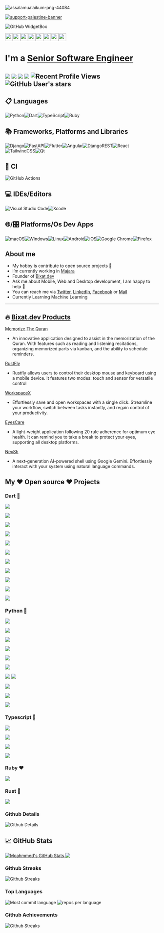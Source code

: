 ![assalamualaikum-png-44084](https://user-images.githubusercontent.com/69054810/223467885-09089c94-bbc9-4cdd-8754-0ba5e0c9c07f.png)

<a href="https://ummaty.org/gaza"><img src="https://raw.githubusercontent.com/Safouene1/support-palestine-banner/master/banner-support.svg" alt="support-palestine-banner"></img></a>

![GitHub WidgetBox](https://github-widgetbox.vercel.app/api/profile?username=M97chahboun&data=repositories,stars,commits)

<p>
<a href="https://www.linkedin.com/in/m97chahboun"><img src="https://img.shields.io/badge/linkedin-%230077B5.svg?&style=for-the-badge&logo=linkedin&logoColor=white" height=25></a><a href="https://www.twitter.com/m97chahboun"><img src="https://img.shields.io/badge/twitter-%231DA1F2.svg?&style=for-the-badge&logo=twitter&logoColor=white" height=25></a><a href="https://www.youtube.com/@fluttercommunity-316"><img src="https://img.shields.io/badge/YouTube-FF0000?style=for-the-badge&logo=youtube&logoColor=white" height=25></a><a href="https://medium.com/@m97chahboun"><img src="https://img.shields.io/badge/Medium-12100E?style=for-the-badge&logo=medium&logoColor=white" height=25></a><a href="https://dev.to/m97chahboun"><img src="https://img.shields.io/badge/dev.to-0A0A0A?style=for-the-badge&logo=devdotto&logoColor=white" height=25></a><a href="https://wa.me/212708569068"><img src="https://img.shields.io/badge/WhatsApp-25D366?style=for-the-badge&logo=whatsapp&logoColor=white" height=25></a><a href="https://telegram.me/m97chahboun"><img src="https://img.shields.io/badge/Telegram-2CA5E0?style=for-the-badge&logo=telegram&logoColor=white" height=25></a><a href="https://discord.com/users/m97chahboun#4644"><img src="https://img.shields.io/badge/Discord-7289DA?style=for-the-badge&logo=discord&logoColor=white" height=25></a>
</p>

# I'm a [Senior Software Engineer](https://github.com/m97chahboun)

![](https://img.shields.io/badge/Cross-Platform-Developer) ![](https://img.shields.io/badge/Flutter-Expert-informational) ![](https://img.shields.io/badge/Django-intermediate-green) ![](https://img.shields.io/badge/Exp-6+yrs-orange) ![Recent Profile Views](https://komarev.com/ghpvc/?username=m97chahboun)
![GitHub User's stars](https://img.shields.io/github/stars/M97chahboun?style=social)
---
## 📋 Languages
![Python](https://img.shields.io/badge/python-3670A0?style=for-the-badge&logo=python&logoColor=ffdd54)![Dart](https://img.shields.io/badge/dart-%230175C2.svg?style=for-the-badge&logo=dart&logoColor=white)![TypeScript](https://img.shields.io/badge/typescript-%23007ACC.svg?style=for-the-badge&logo=typescript&logoColor=white)![Ruby](https://img.shields.io/badge/ruby-%23CC342D.svg?style=for-the-badge&logo=ruby&logoColor=white)

## 📚 Frameworks, Platforms and Libraries
![Django](https://img.shields.io/badge/django-%23092E20.svg?style=for-the-badge&logo=django&logoColor=white)![FastAPI](https://img.shields.io/badge/FastAPI-005571?style=for-the-badge&logo=fastapi)![Flutter](https://img.shields.io/badge/Flutter-%2302569B.svg?style=for-the-badge&logo=Flutter&logoColor=white)![Angular](https://img.shields.io/badge/angular-%23DD0031.svg?style=for-the-badge&logo=angular&logoColor=white)![DjangoREST](https://img.shields.io/badge/DJANGO-REST-ff1709?style=for-the-badge&logo=django&logoColor=white&color=ff1709&labelColor=gray)![React](https://img.shields.io/badge/react-%2320232a.svg?style=for-the-badge&logo=react&logoColor=%2361DAFB)![TailwindCSS](https://img.shields.io/badge/tailwindcss-%2338B2AC.svg?style=for-the-badge&logo=tailwind-css&logoColor=white)![Qt](https://img.shields.io/badge/Qt-%23217346.svg?style=for-the-badge&logo=Qt&logoColor=white)

## 🔬 CI
![GitHub Actions](https://img.shields.io/badge/github%20actions-%232671E5.svg?style=for-the-badge&logo=githubactions&logoColor=white)

## 💻 IDEs/Editors
![Visual Studio Code](https://img.shields.io/badge/Visual%20Studio%20Code-0078d7.svg?style=for-the-badge&logo=visual-studio-code&logoColor=white)![Xcode](https://img.shields.io/badge/Xcode-007ACC?style=for-the-badge&logo=Xcode&logoColor=white)

## 🌐/🎛️ Platforms/Os Dev Apps
![macOS](https://img.shields.io/badge/mac%20os-000000?style=for-the-badge&logo=macos&logoColor=F0F0F0)![Windows](https://img.shields.io/badge/Windows-0078D6?style=for-the-badge&logo=windows&logoColor=white)![Linux](https://img.shields.io/badge/Linux-FCC624?style=for-the-badge&logo=linux&logoColor=black)![Android](https://img.shields.io/badge/Android-3DDC84?style=for-the-badge&logo=android&logoColor=white)![iOS](https://img.shields.io/badge/iOS-000000?style=for-the-badge&logo=ios&logoColor=white)![Google Chrome](https://img.shields.io/badge/Google%20Chrome-4285F4?style=for-the-badge&logo=GoogleChrome&logoColor=white)![Firefox](https://img.shields.io/badge/Firefox-FF7139?style=for-the-badge&logo=Firefox-Browser&logoColor=white)

## About me
- My hobby is contribute to open source projects 💙
- I’m currently working in [Majara](https://www.linkedin.com/company/majaracapital)
- Founder of [Bixat.dev](http://bixat.dev)
- Ask me about Mobile, Web and Desktop development, I am happy to help 🤝
- You can reach me via [Twitter](https://twitter.com/M97Chahboun), [LinkedIn](https://www.linkedin.com/in/m97chahboun), [Facebook](https://www.facebook.com/m97chahboun) or [Mail](mailto:mchahboun@majaracapital.com)
- Currently Learning Machine Learning

---

## 🔥 [Bixat.dev Products](http://bixat.dev/products)

[Memorize The Quran](https://bixat.dev/products/quran)
  - An innovative application designed to assist in the memorization of the Quran. With features such as reading and listening recitations, organizing memorized parts via kanban, and the ability to schedule reminders.


[RustFly](https://bixat.dev/products/rustfly)
  - Rustfly allows users to control their desktop mouse and keyboard using a mobile device. It features two modes: touch and sensor for versatile control


[WorkspaceX](https://bixat.dev/products/workspacex)
  - Effortlessly save and open workspaces with a single click. Streamline your workflow, switch between tasks instantly, and regain control of your productivity.


[EyesCare](https://bixat.dev/products/eyescare)
  - A light-weight application following 20 rule adherence for optimum eye health. It can remind you to take a break to protect your eyes, supporting all desktop platforms.


[NexSh](https://bixat.dev/products/nexsh)
  - A next-generation AI-powered shell using Google Gemini. Effortlessly interact with your system using natural language commands.


## My ❤️ Open source ❤️ Projects

### Dart 💙

<a href="https://github.com/M97Chahboun/flutter_ci_cd"><img src="https://github-readme-stats.vercel.app/api/pin/?username=M97chahboun&repo=flutter_ci_cd&theme=github_dark_dimmed"></a>

<a href="https://github.com/bixat/flexible_wrap"><img src="https://github-readme-stats.vercel.app/api/pin/?username=bixat&repo=flexible_wrap&theme=github_dark_dimmed"></a>

<a href="https://github.com/JahezAcademy/mvc_rocket"><img src="https://github-readme-stats.vercel.app/api/pin/?username=JahezAcademy&repo=mvc_rocket&theme=github_dark_dimmed"></a>

<a href="https://github.com/M97chahboun/github_snitch"><img src="https://github-readme-stats.vercel.app/api/pin/?username=M97chahboun&repo=github_snitch&theme=github_dark_dimmed"></a>

<a href="https://github.com/M97Chahboun/rocket_timer"><img src="https://github-readme-stats.vercel.app/api/pin/?username=M97chahboun&repo=rocket_timer&theme=github_dark_dimmed"></a>

<a href="https://github.com/M97chahboun/controllable_widget"><img src="https://github-readme-stats.vercel.app/api/pin/?username=M97chahboun&repo=controllable_widget&theme=github_dark_dimmed"></a>

<a href="https://github.com/JahezAcademy/rocket2dart"><img src="https://github-readme-stats.vercel.app/api/pin/?username=JahezAcademy&repo=rocket2dart&theme=github_dark_dimmed"></a>

<a href="https://github.com/M97chahboun/medill"><img src="https://github-readme-stats.vercel.app/api/pin/?username=M97chahboun&repo=medill&theme=github_dark_dimmed"></a>

<a href="https://github.com/M97chahboun/puzzle_hack"><img src="https://github-readme-stats.vercel.app/api/pin/?username=M97chahboun&repo=puzzle_hack&theme=github_dark_dimmed"></a>

<a href="https://github.com/M97chahboun/advent_of_code_2022"><img src="https://github-readme-stats.vercel.app/api/pin/?username=M97chahboun&repo=advent_of_code_2022&theme=github_dark_dimmed"></a>

<a href="https://github.com/OurFlutterC/navigationbar_bro"><img src="https://github-readme-stats.vercel.app/api/pin/?username=OurFlutterC&repo=navigationbar_bro&theme=github_dark_dimmed"></a>

### Python 💛

<a href="https://github.com/M97Chahboun/django_kpi"><img src="https://github-readme-stats.vercel.app/api/pin/?username=M97Chahboun&repo=django_kpi&theme=github_dark_dimmed"></a>

<a href="https://github.com/bixat/django_icon_picker"><img src="https://github-readme-stats.vercel.app/api/pin/?username=bixat&repo=django_icon_picker&theme=github_dark_dimmed"></a>

<a href="https://github.com/M97chahboun/McPython"><img src="https://github-readme-stats.vercel.app/api/pin/?username=M97chahboun&repo=McPython&theme=github_dark_dimmed"></a>

<a href="https://github.com/M97chahboun/Api-Maker"><img src="https://github-readme-stats.vercel.app/api/pin/?username=M97chahboun&repo=Api-Maker&theme=github_dark_dimmed"></a>

<a href="https://github.com/M97chahboun/McScrpGUI"><img src="https://github-readme-stats.vercel.app/api/pin/?username=M97chahboun&repo=McScrpGUI&theme=github_dark_dimmed"></a>

<a href="https://github.com/M97chahboun/McScraping"><img src="https://github-readme-stats.vercel.app/api/pin/?username=M97chahboun&repo=McScraping&theme=github_dark_dimmed"></a>

<a href="https://github.com/M97chahboun/Mailmerge-with-pyqt5"><img src="https://github-readme-stats.vercel.app/api/pin/?username=M97chahboun&repo=Mailmerge-with-pyqt5&theme=github_dark_dimmed"></a>
<a href="https://github.com/ZakatKnowledge/translateWebSiteWithDjango2"><img src="(https://github-readme-stats.vercel.app/api/pin/?username=ZakatKnowledge&repo=translateWebSiteWithDjango2&theme=github_dark_dimmed"></a>

<a href="https://github.com/ZakatKnowledge/MyGameWithPyQtInAndroid"><img src="https://github-readme-stats.vercel.app/api/pin/?username=ZakatKnowledge&repo=MyGameWithPyQtInAndroid&theme=github_dark_dimmed"></a>

<a href="https://github.com/M97chahboun/dj_landing_page_template"><img src="https://github-readme-stats.vercel.app/api/pin/?username=M97chahboun&repo=dj_landing_page_template&theme=github_dark_dimmed"></a>

<a href="https://github.com/M97Chahboun/Arabic_machine_learning_basics"><img src="https://github-readme-stats.vercel.app/api/pin/?username=M97chahboun&repo=Arabic_machine_learning_basics&theme=github_dark_dimmed"></a>

### Typescript 💙

<a href="https://github.com/bixat/bixat-chip"><img src="https://github-readme-stats.vercel.app/api/pin/?username=bixat&repo=bixat-chip&theme=github_dark_dimmed"></a>

<a href="https://github.com/bixat/bixat-portfolio"><img src="https://github-readme-stats.vercel.app/api/pin/?username=bixat&repo=bixat-portfolio&theme=github_dark_dimmed"></a>

<a href="https://github.com/M97chahboun/vscode-branch-timer"><img src="https://github-readme-stats.vercel.app/api/pin/?username=M97chahboun&repo=vscode-branch-timer&theme=github_dark_dimmed"></a>

<a href="https://github.com/M97chahboun/first-angular-project-todo"><img src="https://github-readme-stats.vercel.app/api/pin/?username=M97chahboun&repo=first-angular-project-todo&theme=github_dark_dimmed"></a>

### Ruby ❤️

<a href="https://github.com/M97chahboun/fastlane-plugin-flutter_bump_version"><img src="https://github-readme-stats.vercel.app/api/pin/?username=M97chahboun&repo=fastlane-plugin-flutter_bump_version&theme=github_dark_dimmed"></a>

### Rust 🖤

<a href="https://github.com/M97chahboun/nexsh"><img src="https://github-readme-stats.vercel.app/api/pin/?username=M97chahboun&repo=nexsh&theme=github_dark_dimmed"></a>

### Github Details

![Github Details](https://github-profile-summary-cards.vercel.app/api/cards/profile-details?username=m97chahboun&theme=github_dark)

## &#x1f4c8; GitHub Stats

<a href="https://github.com/Sboursen">
  <img align="center" src="https://github-readme-stats.vercel.app/api?username=M97Chahboun&show_icons=true&line_height=27&count_private=true&title_color=ffffff&text_color=c9cacc&icon_color=2bbc8a&bg_color=1d1f21" alt="Moahmmed's GitHub Stats" />
</a>
<a href="https://github.com/Sboursen">
  <img align="center" src="https://github-readme-stats.vercel.app/api/top-langs/?username=M97Chahboun&hide=html,css,Jupyter%20notebook&title_color=ffffff&text_color=c9cacc&icon_color=2bbc8a&bg_color=1d1f21&langs_count=3" />
</a>

### Github Streaks

![Github Streaks](https://github-readme-streak-stats.herokuapp.com/?user=m97chahboun&theme=black-ice&hide_border=true&stroke=0000&background=0D1117&ring=e05397&fire=e05397&currStreakLabel=e05397)

### Top Languages

![Most commit language](http://github-profile-summary-cards.vercel.app/api/cards/most-commit-language?username=M97chahboun)
![repos per language](http://github-profile-summary-cards.vercel.app/api/cards/repos-per-language?username=M97chahboun)

### Github Achievements

![Github Streaks](https://github-profile-trophy.vercel.app/?username=m97chahboun&margin-w=5&theme=radical)

